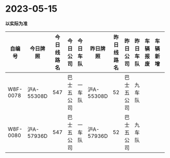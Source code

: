 # 2023-05-15

**以实际为准**

| 自编号      | 今日牌照      | 今日线路名 | 今日公司  | 今日车队 | 昨日牌照      | 昨日线路名 | 昨日公司  | 昨日车队 | 车辆报废 | 车辆新增 | 线路更改  | 车队更改  | 公司更改 | 牌照更改 |
|----------|-----------|-------|-------|------|-----------|-------|-------|------|------|------|-------|-------|------|------|
| W8F-0078 | 沪A-55308D | 547   | 巴士五公司 | 一车队  | 沪A-55308D | 52    | 巴士五公司 | 九车队  |      |      | 3线路更改 | 4车队更改 |      |      |
| W8F-0080 | 沪A-57936D | 547   | 巴士五公司 | 一车队  | 沪A-57936D | 52    | 巴士五公司 | 九车队  |      |      | 3线路更改 | 4车队更改 |
